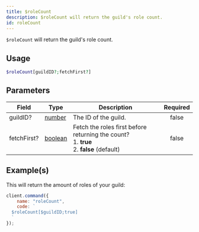 ```yaml
---
title: $roleCount
description: $roleCount will return the guild's role count.
id: roleCount
---
```


`$roleCount` will return the guild's role count.

## Usage

```php
$roleCount[guildID?;fetchFirst?]
```

## Parameters

| Field       | Type                                                                                                | Description                                                                                        | Required |
| ----------- | --------------------------------------------------------------------------------------------------- | -------------------------------------------------------------------------------------------------- | :------: |
| guildID?    | [number](https://developer.mozilla.org/en-US/docs/Web/JavaScript/Reference/Global_Objects/Number)   | The ID of the guild.                                                                               |  false   |
| fetchFirst? | [boolean](https://developer.mozilla.org/en-US/docs/Web/JavaScript/Reference/Global_Objects/Boolean) | Fetch the roles first before returning the count? <br /> 1. **true** <br /> 2. **false** (default) |  false   |

## Example(s)

This will return the amount of roles of your guild:

```javascript
client.command({
    name: "roleCount",
    code: `
  $roleCount[$guildID;true]
  `
});
```
